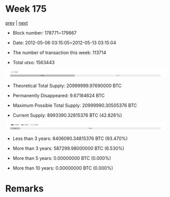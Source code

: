 # Week 175

[prev](week0174.md) | [next](week0176.md)

- Block number: 178771~179867

- Date: 2012-05-06 03:15:05~2012-05-13 03:15:04

- The number of transaction this week: 113714

- Total utxo: 1563443

![](../images/mined_week0175.png)

- Theoretical Total Supply: 20999999.97690000 BTC

- Permanently Disappeared: 9.67184624 BTC

- Maximum Possible Total Supply: 20999990.30505376 BTC

- Current Supply: 8993390.32815376 BTC (42.826%)

![](../images/year_week0175.png)


- Less than 3 years: 8406090.34815376 BTC (93.470%)

- More than 3 years: 587299.98000000 BTC (6.530%)

- More than 5 years: 0.00000000 BTC (0.000%)

- More than 10 years: 0.00000000 BTC (0.000%)

# Remarks

